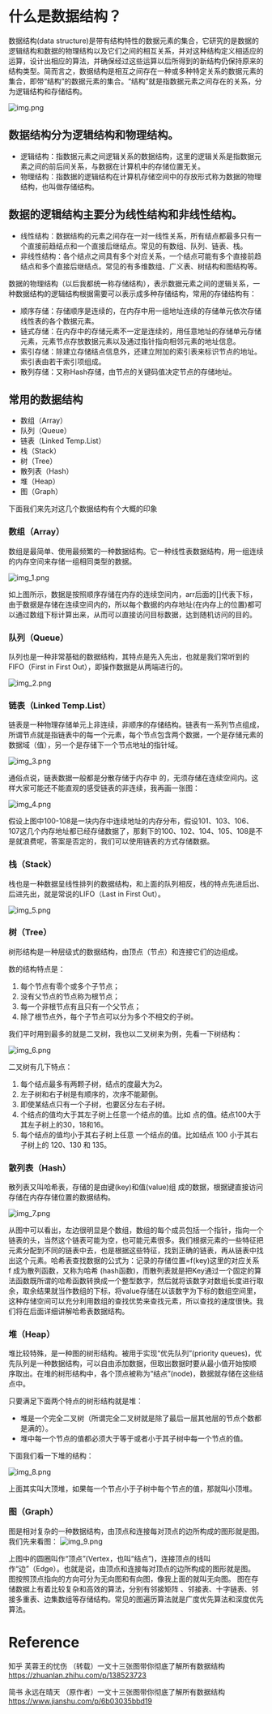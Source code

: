 # 什么是数据结构？


数据结构(data structure)是带有结构特性的数据元素的集合，它研究的是数据的逻辑结构和数据的物理结构以及它们之间的相互关系，并对这种结构定义相适应的运算，设计出相应的算法，并确保经过这些运算以后所得到的新结构仍保持原来的结构类型。简而言之，数据结构是相互之间存在一种或多种特定关系的数据元素的集合，即带“结构”的数据元素的集合。“结构”就是指数据元素之间存在的关系，分为逻辑结构和存储结构。

![img.png](Introimage/img.png)

## 数据结构分为逻辑结构和物理结构。

- 逻辑结构：指数据元素之间逻辑关系的数据结构，这里的逻辑关系是指数据元素之间的前后间关系，与数据在计算机中的存储位置无关。
- 物理结构：指数据的逻辑结构在计算机存储空间中的存放形式称为数据的物理结构，也叫做存储结构。

## 数据的逻辑结构主要分为线性结构和非线性结构。 

- 线性结构：数据结构的元素之间存在一对一线性关系，所有结点都最多只有一个直接前趋结点和一个直接后继结点。常见的有数组、队列、链表、栈。
- 非线性结构：各个结点之间具有多个对应关系，一个结点可能有多个直接前趋结点和多个直接后继结点。常见的有多维数组、广义表、树结构和图结构等。

数据的物理结构（以后我都统一称存储结构），表示数据元素之间的逻辑关系，一种数据结构的逻辑结构根据需要可以表示成多种存储结构，常用的存储结构有：
- 顺序存储：存储顺序是连续的，在内存中用一组地址连续的存储单元依次存储线性表的各个数据元素。
- 链式存储：在内存中的存储元素不一定是连续的，用任意地址的存储单元存储元素，元素节点存放数据元素以及通过指针指向相邻元素的地址信息。
- 索引存储：除建立存储结点信息外，还建立附加的索引表来标识节点的地址。索引表由若干索引项组成。
- 散列存储：又称Hash存储，由节点的关键码值决定节点的存储地址。

## 常用的数据结构
* 数组（Array）
* 队列（Queue）
* 链表（Linked Temp.List）
* 栈（Stack）
* 树（Tree）
* 散列表（Hash）
* 堆（Heap）
* 图（Graph）

下面我们来先对这几个数据结构有个大概的印象

### 数组（Array）
数组是最简单、使用最频繁的一种数据结构。它一种线性表数据结构，用一组连续的内存空间来存储一组相同类型的数据。

![img_1.png](Introimage/img_1.png)

如上图所示，数据是按照顺序存储在内存的连续空间内，arr后面的[]代表下标，由于数据是存储在连续空间内的，所以每个数据的内存地址(在内存上的位置)都可以通过数组下标计算出来，从而可以直接访问目标数据，达到随机访问的目的。

### 队列（Queue）
队列也是一种非常基础的数据结构，其特点是先入先出，也就是我们常听到的FIFO（First in First Out），即操作数据是从两端进行的。

![img_2.png](Introimage/img_2.png)

### 链表（Linked Temp.List）
链表是一种物理存储单元上非连续，非顺序的存储结构。链表有一系列节点组成，所谓节点就是指链表中的每一个元素，每个节点包含两个数据，一个是存储元素的数据域（值），另一个是存储下一个节点地址的指针域。

![img_3.png](Introimage/img_3.png)

通俗点说，链表数据一般都是分散存储于内存中 的，无须存储在连续空间内。这样大家可能还不能直观的感受链表的非连续，我再画一张图：

![img_4.png](Introimage/img_4.png)

假设上图中100-108是一块内存中连续地址的内存分布，假设101、103、106、107这几个内存地址都已经存储数据了，那剩下的100、102、104、105、108是不是就浪费呢，答案是否定的，我们可以使用链表的方式存储数据。

### 栈（Stack）
栈也是一种数据呈线性排列的数据结构，和上面的队列相反，栈的特点先进后出、后进先出，就是常说的LIFO（Last in First Out）。

![img_5.png](Introimage/img_5.png)

### 树（Tree）
树形结构是一种层级式的数据结构，由顶点（节点）和连接它们的边组成。

数的结构特点是：

1. 每个节点有零个或多个子节点；
2. 没有父节点的节点称为根节点；
3. 每一个非根节点有且只有一个父节点；
4. 除了根节点外，每个子节点可以分为多个不相交的子树。

我们平时用到最多的就是二叉树，我也以二叉树来为例，先看一下树结构：

![img_6.png](Introimage/img_6.png)

二叉树有几下特点：

1. 每个结点最多有两颗子树，结点的度最大为2。
2. 左子树和右子树是有顺序的，次序不能颠倒。
3. 即使某结点只有一个子树，也要区分左右子树。
4. 个结点的值均大于其左子树上任意一个结点的值。比如 点的值。结点100大于其左子树上的30，18和16。
5. 每个结点的值均小于其右子树上任意 一个结点的值。比如结点 100 小于其右子树上的 120、130 和 135。

### 散列表（Hash）
散列表又叫哈希表，存储的是由键(key)和值(value)组 成的数据，根据键直接访问存储在内存存储位置的数据结构。

![img_7.png](Introimage/img_7.png)

从图中可以看出，左边很明显是个数组，数组的每个成员包括一个指针，指向一个链表的头，当然这个链表可能为空，也可能元素很多。我们根据元素的一些特征把元素分配到不同的链表中去，也是根据这些特征，找到正确的链表，再从链表中找出这个元素。哈希表查找数据的公式为：记录的存储位置=f(key)这里的对应关系 f 成为散列函数，又称为哈希 (hash函数)，而散列表就是把Key通过一个固定的算法函数既所谓的哈希函数转换成一个整型数字，然后就将该数字对数组长度进行取余，取余结果就当作数组的下标，将value存储在以该数字为下标的数组空间里，这种存储空间可以充分利用数组的查找优势来查找元素，所以查找的速度很快。我们将在后面详细讲解哈希表数据结构。

### 堆（Heap）

堆比较特殊，是一种图的树形结构。被用于实现“优先队列”(priority queues)，优先队列是一种数据结构，可以自由添加数据，但取出数据时要从最小值开始按顺 序取出。在堆的树形结构中，各个顶点被称为“结点”(node)，数据就存储在这些结点中。

只要满足下面两个特点的树形结构就是堆：

* 堆是一个完全二叉树（所谓完全二叉树就是除了最后一层其他层的节点个数都是满的）。
* 堆中每一个节点的值都必须大于等于或者小于其子树中每一个节点的值。

下面我们看一下堆的结构：

![img_8.png](Introimage/img_8.png)

上面其实叫大顶堆，如果每一个节点小于子树中每个节点的值，那就叫小顶堆。

### 图（Graph）

图是相对复杂的一种数据结构，由顶点和连接每对顶点的边所构成的图形就是图。
我们先来看图：
![img_9.png](Introimage/img_9.png)

上图中的圆圈叫作“顶点”(Vertex，也叫“结点”)，连接顶点的线叫作“边”（Edge）。也就是说，由顶点和连接每对顶点的边所构成的图形就是图。 图按照顶点指向的方向可分为无向图和有向图，像我上面的就叫无向图。 图在存储数据上有着比较复杂和高效的算法，分别有邻接矩阵 、邻接表、十字链表、邻接多重表、边集数组等存储结构。常见的图遍历算法就是广度优先算法和深度优先算法。

























# Reference
知乎 芙蓉王的忧伤 （转载）一文十三张图带你彻底了解所有数据结构
https://zhuanlan.zhihu.com/p/138523723

简书 永远在晴天 （原作者）一文十三张图带你彻底了解所有数据结构
https://www.jianshu.com/p/6b03035bbd19




